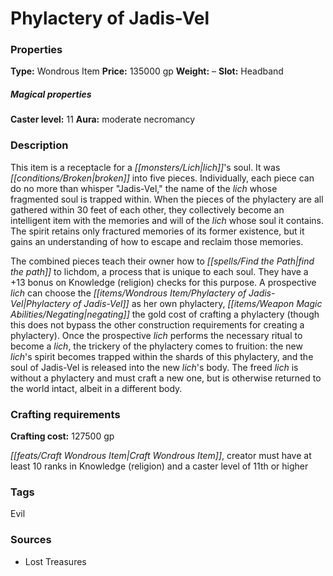 ﻿---
Title: "Phylactery of Jadis-Vel"
Type: "Wondrous Item"
Price: "135000 gp"
Weight: "–"
Slot: "Headband"
Caster level: "11"
Aura: "moderate necromancy"
Description: |
  "This item is a receptacle for a lich's soul. It was broken into five pieces. Individually, each piece can do no more than whisper "Jadis-Vel," the name of the lich whose fragmented soul is trapped within. When the pieces of the phylactery are all gathered within 30 feet of each other, they collectively become an intelligent item with the memories and will of the lich whose soul it contains. The spirit retains only fractured memories of its former existence, but it gains an understanding of how to escape and reclaim those memories.
  The combined pieces teach their owner how to find the path to lichdom, a process that is unique to each soul. They have a +13 bonus on Knowledge (religion) checks for this purpose. A prospective lich can choose the _Phylactery of Jadis-Vel_ as her own phylactery, negating the gold cost of crafting a phylactery (though this does not bypass the other construction requirements for creating a phylactery). Once the prospective lich performs the necessary ritual to become a lich, the trickery of the phylactery comes to fruition: the new lich's spirit becomes trapped within the shards of this phylactery, and the soul of Jadis-Vel is released into the new lich's body. The freed lich is without a phylactery and must craft a new one, but is otherwise returned to the world intact, albeit in a different body."
Crafting cost: "127500 gp"
Sources: "['Lost Treasures']"
---

# Phylactery of Jadis-Vel

### Properties

**Type:** Wondrous Item **Price:** 135000 gp **Weight:** – **Slot:** Headband

##### Magical properties

**Caster level:** 11 **Aura:** moderate necromancy

### Description

This item is a receptacle for a _[[monsters/Lich|lich]]_'s soul. It was _[[conditions/Broken|broken]]_ into five pieces. Individually, each piece can do no more than whisper "Jadis-Vel," the name of the _lich_ whose fragmented soul is trapped within. When the pieces of the phylactery are all gathered within 30 feet of each other, they collectively become an intelligent item with the memories and will of the _lich_ whose soul it contains. The spirit retains only fractured memories of its former existence, but it gains an understanding of how to escape and reclaim those memories.

The combined pieces teach their owner how to _[[spells/Find the Path|find the path]]_ to lichdom, a process that is unique to each soul. They have a +13 bonus on Knowledge (religion) checks for this purpose. A prospective _lich_ can choose the _[[items/Wondrous Item/Phylactery of Jadis-Vel|Phylactery of Jadis-Vel]]_ as her own phylactery, _[[items/Weapon Magic Abilities/Negating|negating]]_ the gold cost of crafting a phylactery (though this does not bypass the other construction requirements for creating a phylactery). Once the prospective _lich_ performs the necessary ritual to become a _lich_, the trickery of the phylactery comes to fruition: the new _lich_'s spirit becomes trapped within the shards of this phylactery, and the soul of Jadis-Vel is released into the new _lich_'s body. The freed _lich_ is without a phylactery and must craft a new one, but is otherwise returned to the world intact, albeit in a different body.

### Crafting requirements

**Crafting cost:** 127500 gp

_[[feats/Craft Wondrous Item|Craft Wondrous Item]]_, creator must have at least 10 ranks in Knowledge (religion) and a caster level of 11th or higher

### Tags

Evil

### Sources

* Lost Treasures